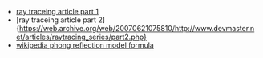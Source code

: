 - [ray traceing article part 1](https://web.archive.org/web/20070628033341/http://www.devmaster.net/articles/raytracing_series/part1.php)
- [ray traceing article part 2]{https://web.archive.org/web/20070621075810/http://www.devmaster.net/articles/raytracing_series/part2.php}
- [wikipedia phong reflection model formula](https://en.wikipedia.org/wiki/Phong_reflection_model)
